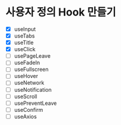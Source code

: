 # 사용자 정의 Hook 만들기

- [X] useInput  
- [X] useTabs
- [X] useTitle  
- [X] useClick  
- [ ] usePageLeave  
- [ ] useFadeIn  
- [ ] useFullscreen  
- [ ] useHover  
- [ ] useNetwork
- [ ] useNotification
- [ ] useScroll
- [ ] usePreventLeave
- [ ] useConfirm
- [ ] useAxios

